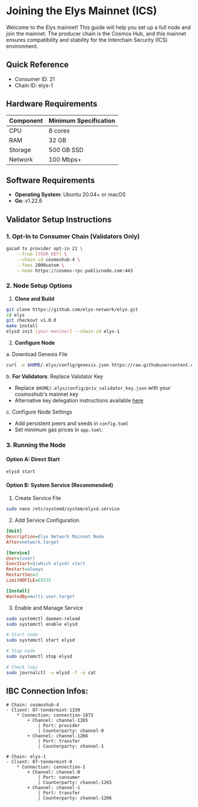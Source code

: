 # Joining the Elys Mainnet (ICS)

Welcome to the Elys mainnet! This guide will help you set up a full node and join the mainnet. The producer chain is the Cosmos Hub, and this mainnet ensures compatibility and stability for the Interchain Security (ICS) environment.

## Quick Reference

- Consumer ID: 21
- Chain ID: elys-1

## Hardware Requirements

| Component | Minimum Specification |
| --------- | --------------------- |
| CPU       | 8 cores               |
| RAM       | 32 GB                 |
| Storage   | 500 GB SSD            |
| Network   | 100 Mbps+             |

## Software Requirements

- **Operating System**: Ubuntu 20.04+ or macOS
- **Go**: v1.22.6

## Validator Setup Instructions

### 1. Opt-In to Consumer Chain (Validators Only)

```bash
gaiad tx provider opt-in 21 \
    --from [YOUR_KEY] \
    --chain-id cosmoshub-4 \
    --fees 2000uatom \
    --node https://cosmos-rpc.publicnode.com:443
```

### 2. Node Setup Options

1. **Clone and Build**

```bash
git clone https://github.com/elys-network/elys.git
cd elys
git checkout v1.0.0
make install
elysd init [your-moniker] --chain-id elys-1
```

2. **Configure Node**

a. Download Genesis File

```bash
curl -o $HOME/.elys/config/genesis.json https://raw.githubusercontent.com/elys-network/networks/refs/heads/main/mainnet/genesis.json
```

b. **For Validators**: Replace Validator Key

- Replace `$HOME/.elys/config/priv_validator_key.json` with your cosmoshub's mainnet key
- Alternative key delegation instructions available [here](https://github.com/cosmos/testnets/blob/master/interchain-security/VALIDATOR_JOINING_GUIDE.md#option-two-use-key-delegation)

c. Configure Node Settings

- Add persistent peers and seeds in `config.toml`
- Set minimum gas prices in `app.toml`:

### 3. Running the Node

#### Option A: Direct Start

```bash
elysd start
```

#### Option B: System Service (Recommended)

1. Create Service File

```bash
sudo nano /etc/systemd/system/elysd.service
```

2. Add Service Configuration

```ini
[Unit]
Description=Elys Network Mainnet Node
After=network.target

[Service]
User=[user]
ExecStart=$(which elysd) start
Restart=always
RestartSec=3
LimitNOFILE=65535

[Install]
WantedBy=multi-user.target
```

3. Enable and Manage Service

```bash
sudo systemctl daemon-reload
sudo systemctl enable elysd

# Start node
sudo systemctl start elysd

# Stop node
sudo systemctl stop elysd

# Check logs
sudo journalctl -u elysd -f -o cat
```

## IBC Connection Infos:

```
# Chain: cosmoshub-4
- Client: 07-tendermint-1339
    * Connection: connection-1073
        + Channel: channel-1265
            | Port: provider
            | Counterparty: channel-0
        + Channel: channel-1266
            | Port: transfer
            | Counterparty: channel-1

# Chain: elys-1
- Client: 07-tendermint-0
    * Connection: connection-1
        + Channel: channel-0
            | Port: consumer
            | Counterparty: channel-1265
        + Channel: channel-1
            | Port: transfer
            | Counterparty: channel-1266
```
